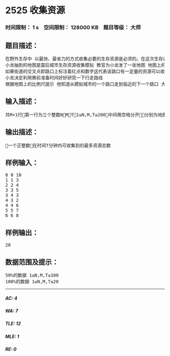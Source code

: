# 2525  收集资源   
### 时间限制： 1 s&nbsp;&nbsp;&nbsp;&nbsp;空间限制： 128000 KB&nbsp;&nbsp;&nbsp;&nbsp;题目等级： 大师  
## 题目描述：  

<pre>
在野外生存中 以最快、最省力的方式收集必要的生存资源是必须的。在这次生存训练的尾声给队员们的最后考核就是收集资源竞赛，要求队员们在限定时间内收集到最多的资源。
小龙抽到的地图是震后城市生存资源收集模拟 教官为小龙发了一张地图 地图上的南北和东西方向各有N条间距相等的街道
如果街道的交叉点即路口上标注着红点和数字这代表该路口有一定量的资源可以收集 否则表示该路口没有资源。
小龙决定利用赛前准备时间好好研究一下行走路线
根据地图上的比例尺提示 他知道从模拟城市的一个路口走到临近的下一个路口 大概需要1分钟 而需要收集的资源就放在路口中心拿起来就可以继续行进 因此行走需要时间而收集资源的时间是可以忽略不计的。请为小龙设计一个行走方案使得他在限定时间内能收集到最多的资源。 
</pre>
  
  
## 输入描述：  

<pre>
共M+1行第一行为三个整数NMT1≤N,M,T≤200中间用空格分开分别为地图大小N有资源的路口的数量M和收集资源的时间T分钟。接下来M行每行三个整数Xi、Yi、Vi(中间用空格分开且均为整数)Xi、Yi为第i个有资源的地点的坐标0≤Xi,Yi≤N-1Vi为第i个地点拥有资源的数量1≤Vi≤200
</pre>
  
  
## 输出描述：  

<pre>
一个正整数在时间T分钟内可收集到的最多资源总数
</pre>
  
  
## 样例输入：  

<pre>
8 8 10
1 1 3
2 2 4
3 3 5
3 4 3
4 3 2
4 4 6
5 5 7
6 6 8
</pre>
  
  
## 样例输出：  

<pre>
28
</pre>
  
  
## 数据范围及提示：  

<pre>
50%的数据 1≤N,M,T≤100
100%的数据 1≤N,M,T≤20
</pre>
  
  
***  

##### AC: 4  
##### WA: 7  
##### TLE: 12  
##### MLE: 1  
##### RE: 0  
